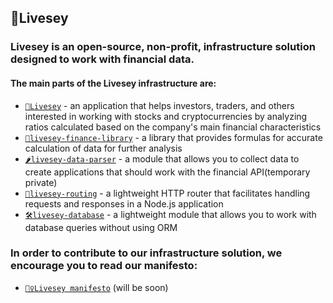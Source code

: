 ## 🌱Livesey

<!--

**Here are some ideas to get you started:**

🙋‍♀️ A short introduction - what is your organization all about?
🌈 Contribution guidelines - how can the community get involved?
👩‍💻 Useful resources - where can the community find your docs? Is there anything else the community should know?
🍿 Fun facts - what does your team eat for breakfast?
🧙 Remember, you can do mighty things with the power of [Markdown](https://docs.github.com/github/writing-on-github/getting-started-with-writing-and-formatting-on-github/basic-writing-and-formatting-syntax)
-->
### Livesey is an open-source, non-profit, infrastructure solution designed to work with financial data. 
#### The main parts of the Livesey infrastructure are:
* [`🌱Livesey`](https://github.com/livesey-finance/livesey-main-module.git) - an application that helps investors, traders, and others interested in working with stocks and cryptocurrencies by analyzing ratios calculated based on the company's main financial characteristics
* [`🧪livesey-finance-library`](https://github.com/livesey-finance/livsey-finance-library.git) - a library that provides formulas for accurate calculation of data for further analysis
* [`🌶️livesey-data-parser`](https://github.com/livesey-finance/livesey-data-parser.git) - a module that allows you to collect data to create applications that should work with the financial API(temporary private)
* [`🔧livesey-routing`](https://github.com/livesey-finance/livesey-routing.git) - a lightweight HTTP router that facilitates handling requests and responses in a Node.js application
* [`🛠️livesey-database`](https://github.com/livesey-finance/livesey-database.git) - a lightweight module that allows you to work with database queries without using ORM

### In order to contribute to our infrastructure solution, we encourage you to read our manifesto:
* [`👮‍♀️Livesey manifesto`](https://docs.google.com/document/d/1A9swigtaCZVM81dyjWpZhKwp8zlq9YoIqa4mvqefhSc/edit?usp=sharing) (will be soon)
